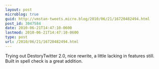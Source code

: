 ```yaml
---
layout: post
microblog: true
guid: http://vmstan-tweets.micro.blog/2010/06/21/16720482494.html
post_id: 3047584
date: 2010-06-21T14:47:10-0600
lastmod: 2010-06-21T14:47:10-0600
type: post
url: /2010/06/21/16720482494.html
---
```

Trying out DestoryTwitter 2.0, nice rewrite, a little lacking in features still. Built in spell check is a great addition.
